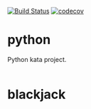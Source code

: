 [![Build Status](https://dev.azure.com/mchirico/blackjack/_apis/build/status/mchirico.blackjack?branchName=master)](https://dev.azure.com/mchirico/blackjack/_build/latest?definitionId=34&branchName=master)
[![codecov](https://codecov.io/gh/mchirico/blackjack/branch/master/graph/badge.svg)](https://codecov.io/gh/mchirico/blackjack)

# python

Python kata project.

```

```




# blackjack
